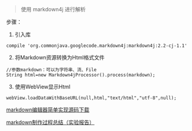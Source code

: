 
> 使用 markdown4j 进行解析

步骤：

1. 引入库
```
compile 'org.commonjava.googlecode.markdown4j:markdown4j:2.2-cj-1.1'
```

2. 将Markdown资源转换为Html格式文件
```
//参数markdown：可以为字符串、流、File
String html=new Markdown4jProcessor().process(markdown);
```

3. 使用WebView显示Html
```
webView.loadDataWithBaseURL(null,html,"text/html","utf-8",null);
```


[markdown编辑器简单实现源码下载](http://op9kkp3ga.bkt.clouddn.com/blog_source/code/android/markdown.zip)

[markdown制作过程总结（实验报告）](http://op9kkp3ga.bkt.clouddn.com/blog_source/code/android/markdown%E5%BC%80%E5%8F%91%E6%80%BB%E7%BB%93.docx)